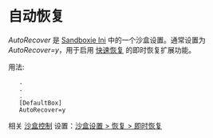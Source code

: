 # 自动恢复

_AutoRecover_ 是 [Sandboxie Ini](SandboxieIni.md) 中的一个沙盒设置。通常设置为 _AutoRecover=y_，用于启用 [快速恢复](QuickRecovery.md) 的即时恢复扩展功能。

用法:

```
   .
   .
   .
   [DefaultBox]
   AutoRecover=y
```

相关 [沙盒控制](SandboxieControl.md) 设置：[沙盒设置 > 恢复 > 即时恢复](RecoverySettings.md#immediate-recovery)
